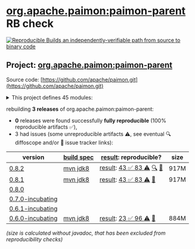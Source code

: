 [org.apache.paimon:paimon-parent](https://central.sonatype.com/artifact/org.apache.paimon/paimon-parent/versions) RB check
=======

[![Reproducible Builds](https://reproducible-builds.org/images/logos/rb.svg) an independently-verifiable path from source to binary code](https://reproducible-builds.org/)

## Project: [org.apache.paimon:paimon-parent](https://central.sonatype.com/artifact/org.apache.paimon/paimon-parent/versions)

Source code: [https://github.com/apache/paimon.git](https://github.com/apache/paimon.git)

<details><summary>This project defines 45 modules:</summary>

* [org.apache.paimon:paimon-benchmark](https://central.sonatype.com/artifact/org.apache.paimon/paimon-benchmark/0.8.2)
* [org.apache.paimon:paimon-bundle](https://central.sonatype.com/artifact/org.apache.paimon/paimon-bundle/0.8.2)
* [org.apache.paimon:paimon-ci-tools](https://central.sonatype.com/artifact/org.apache.paimon/paimon-ci-tools/0.8.2)
* [org.apache.paimon:paimon-codegen](https://central.sonatype.com/artifact/org.apache.paimon/paimon-codegen/0.8.2)
* [org.apache.paimon:paimon-codegen-loader](https://central.sonatype.com/artifact/org.apache.paimon/paimon-codegen-loader/0.8.2)
* [org.apache.paimon:paimon-common](https://central.sonatype.com/artifact/org.apache.paimon/paimon-common/0.8.2)
* [org.apache.paimon:paimon-core](https://central.sonatype.com/artifact/org.apache.paimon/paimon-core/0.8.2)
* [org.apache.paimon:paimon-filesystems](https://central.sonatype.com/artifact/org.apache.paimon/paimon-filesystems/0.8.2)
* [org.apache.paimon:paimon-flink](https://central.sonatype.com/artifact/org.apache.paimon/paimon-flink/0.8.2)
* [org.apache.paimon:paimon-flink-1.14](https://central.sonatype.com/artifact/org.apache.paimon/paimon-flink-1.14/0.8.2)
* [org.apache.paimon:paimon-flink-1.15](https://central.sonatype.com/artifact/org.apache.paimon/paimon-flink-1.15/0.8.2)
* [org.apache.paimon:paimon-flink-1.16](https://central.sonatype.com/artifact/org.apache.paimon/paimon-flink-1.16/0.8.2)
* [org.apache.paimon:paimon-flink-1.17](https://central.sonatype.com/artifact/org.apache.paimon/paimon-flink-1.17/0.8.2)
* [org.apache.paimon:paimon-flink-1.18](https://central.sonatype.com/artifact/org.apache.paimon/paimon-flink-1.18/0.8.2)
* [org.apache.paimon:paimon-flink-1.19](https://central.sonatype.com/artifact/org.apache.paimon/paimon-flink-1.19/0.8.2)
* [org.apache.paimon:paimon-flink-action](https://central.sonatype.com/artifact/org.apache.paimon/paimon-flink-action/0.8.2)
* [org.apache.paimon:paimon-flink-cdc](https://central.sonatype.com/artifact/org.apache.paimon/paimon-flink-cdc/0.8.2)
* [org.apache.paimon:paimon-flink-common](https://central.sonatype.com/artifact/org.apache.paimon/paimon-flink-common/0.8.2)
* [org.apache.paimon:paimon-format](https://central.sonatype.com/artifact/org.apache.paimon/paimon-format/0.8.2)
* [org.apache.paimon:paimon-hive](https://central.sonatype.com/artifact/org.apache.paimon/paimon-hive/0.8.2)
* [org.apache.paimon:paimon-hive-catalog](https://central.sonatype.com/artifact/org.apache.paimon/paimon-hive-catalog/0.8.2)
* [org.apache.paimon:paimon-hive-common](https://central.sonatype.com/artifact/org.apache.paimon/paimon-hive-common/0.8.2)
* [org.apache.paimon:paimon-hive-connector-2.1](https://central.sonatype.com/artifact/org.apache.paimon/paimon-hive-connector-2.1/0.8.2)
* [org.apache.paimon:paimon-hive-connector-2.1-cdh-6.3](https://central.sonatype.com/artifact/org.apache.paimon/paimon-hive-connector-2.1-cdh-6.3/0.8.2)
* [org.apache.paimon:paimon-hive-connector-2.2](https://central.sonatype.com/artifact/org.apache.paimon/paimon-hive-connector-2.2/0.8.2)
* [org.apache.paimon:paimon-hive-connector-2.3](https://central.sonatype.com/artifact/org.apache.paimon/paimon-hive-connector-2.3/0.8.2)
* [org.apache.paimon:paimon-hive-connector-3.1](https://central.sonatype.com/artifact/org.apache.paimon/paimon-hive-connector-3.1/0.8.2)
* [org.apache.paimon:paimon-hive-connector-common](https://central.sonatype.com/artifact/org.apache.paimon/paimon-hive-connector-common/0.8.2)
* [org.apache.paimon:paimon-oss](https://central.sonatype.com/artifact/org.apache.paimon/paimon-oss/0.8.2)
* [org.apache.paimon:paimon-oss-impl](https://central.sonatype.com/artifact/org.apache.paimon/paimon-oss-impl/0.8.2)
* [org.apache.paimon:paimon-parent](https://central.sonatype.com/artifact/org.apache.paimon/paimon-parent/0.8.2)
* [org.apache.paimon:paimon-s3](https://central.sonatype.com/artifact/org.apache.paimon/paimon-s3/0.8.2)
* [org.apache.paimon:paimon-s3-impl](https://central.sonatype.com/artifact/org.apache.paimon/paimon-s3-impl/0.8.2)
* [org.apache.paimon:paimon-service](https://central.sonatype.com/artifact/org.apache.paimon/paimon-service/0.8.2)
* [org.apache.paimon:paimon-service-client](https://central.sonatype.com/artifact/org.apache.paimon/paimon-service-client/0.8.2)
* [org.apache.paimon:paimon-service-runtime](https://central.sonatype.com/artifact/org.apache.paimon/paimon-service-runtime/0.8.2)
* [org.apache.paimon:paimon-spark](https://central.sonatype.com/artifact/org.apache.paimon/paimon-spark/0.8.2)
* [org.apache.paimon:paimon-spark-2](https://central.sonatype.com/artifact/org.apache.paimon/paimon-spark-2/0.8.2)
* [org.apache.paimon:paimon-spark-3.1](https://central.sonatype.com/artifact/org.apache.paimon/paimon-spark-3.1/0.8.2)
* [org.apache.paimon:paimon-spark-3.2](https://central.sonatype.com/artifact/org.apache.paimon/paimon-spark-3.2/0.8.2)
* [org.apache.paimon:paimon-spark-3.3](https://central.sonatype.com/artifact/org.apache.paimon/paimon-spark-3.3/0.8.2)
* [org.apache.paimon:paimon-spark-3.4](https://central.sonatype.com/artifact/org.apache.paimon/paimon-spark-3.4/0.8.2)
* [org.apache.paimon:paimon-spark-3.5](https://central.sonatype.com/artifact/org.apache.paimon/paimon-spark-3.5/0.8.2)
* [org.apache.paimon:paimon-spark-common](https://central.sonatype.com/artifact/org.apache.paimon/paimon-spark-common/0.8.2)
* [org.apache.paimon:paimon-test-utils](https://central.sonatype.com/artifact/org.apache.paimon/paimon-test-utils/0.8.2)
</details>

rebuilding **3 releases** of org.apache.paimon:paimon-parent:
- **0** releases were found successfully **fully reproducible** (100% reproducible artifacts :white_check_mark:),
- 3 had issues (some unreproducible artifacts :warning:, see eventual :mag: diffoscope and/or :memo: issue tracker links):

| version | [build spec](/BUILDSPEC.md) | [result](https://reproducible-builds.org/docs/jvm/): reproducible? | size |
| -- | --------- | ------ | -- |
| [0.8.2](https://central.sonatype.com/artifact/org.apache.paimon/paimon-parent/0.8.2/pom) | [mvn jdk8](paimon-parent-0.8.2.buildspec) | [result](paimon-parent-0.8.2.buildinfo): [43 :white_check_mark:  83 :warning:](paimon-parent-0.8.2.buildcompare) [:mag:](paimon-parent-0.8.2.diffoscope) [:memo:](https://github.com/apache/paimon/pull/3719) | 917M |
| [0.8.1](https://central.sonatype.com/artifact/org.apache.paimon/paimon-parent/0.8.1/pom) | [mvn jdk8](paimon-parent-0.8.1.buildspec) | [result](paimon-parent-0.8.1.buildinfo): [43 :white_check_mark:  83 :warning:](paimon-parent-0.8.1.buildcompare) [:memo:](https://github.com/apache/paimon/pull/3719) | 917M |
| [0.8.0](https://central.sonatype.com/artifact/org.apache.paimon/paimon-parent/0.8.0/pom) | | | |
| [0.7.0-incubating](https://central.sonatype.com/artifact/org.apache.paimon/paimon-parent/0.7.0-incubating/pom) | | | |
| [0.6.1-incubating](https://central.sonatype.com/artifact/org.apache.paimon/paimon-parent/0.6.1-incubating/pom) | | | |
| [0.6.0-incubating](https://central.sonatype.com/artifact/org.apache.paimon/paimon-parent/0.6.0-incubating/pom) | [mvn jdk8](paimon-parent-0.6.0-incubating.buildspec) | [result](paimon-parent-0.6.0-incubating.buildinfo): [23 :white_check_mark:  96 :warning:](paimon-parent-0.6.0-incubating.buildcompare) [:memo:](https://github.com/apache/incubator-paimon/pull/2519) | 884M |

<i>(size is calculated without javadoc, that has been excluded from reproducibility checks)</i>
